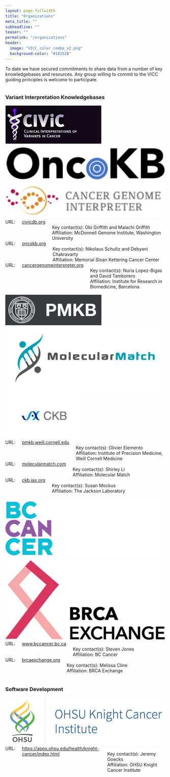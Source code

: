 ```yaml
---
layout: page-fullwidth
title: "Organizations"
meta_title: ""
subheadline: ""
teaser: ""
permalink: "/organizations"
header:
  image: "VICC_color_combo_v2.png"
  background-color: "#18252B"
---
```


To date we have secured commitments to share data from a number of key knowledgebases and resources. Any group willing to commit to the VICC guiding principles is welcome to participate.

<div class="row">
    <div class="small-12 columns">
        <h3>Variant Interpretation Knowledgebases</h3>
    </div><!-- /.small-12.columns -->
</div>

<div class="row">
  <div class="small-4 columns">
    <a href="http://www.civicdb.org">
      <img src="/assets/img/CIViC_logo.png">
    </a>
  </div>
  <div class="small-4 columns">
    <a href="http://oncokb.org/">
      <img src="/assets/img/oncokb_logo.png">
    </a>
  </div>
  <div class="small-4 columns">
    <a href="https://cancergenomeinterpreter.org">
      <img src="/assets/img/CGI_logo.png">
    </a>
  </div>
</div>

<div class="row">
  <div class="small-4 columns">
      URL: <a href="http://civicdb.org">civicdb.org</a><br>
      Key contact(s): Obi Griffith and Malachi Griffith<br>
      Affiliation: McDonnell Genome Institute, Washington University
  </div>
  <div class="small-4 columns">
      URL: <a href="http://oncokb.org">oncokb.org</a><br>
      Key contact(s): Nikolaus Schultz and Debyani Chakravarty<br>
      Affiliation: Memorial Sloan Kettering Cancer Center
  </div>
  <div class="small-4 columns">
      URL: <a href="https://cancergenomeinterpreter.org">cancergenomeinterpreter.org</a><br>
      Key contact(s): Nuria Lopez-Bigas and David Tamborero<br>
      Affiliation: Institute for Research in Biomedicine, Barcelona
  </div>
</div>

<br>
<div class="row">
  <div class="small-4 columns">
    <a href="https://pmkb.weill.cornell.edu/">
      <img src="/assets/img/PMKB_logo.png">
    </a>
  </div>
  <div class="small-4 columns">
    <a href="https://www.molecularmatch.com/">
      <img src="/assets/img/MolecularMatch_Logo_RGB_Horizontal.jpg">
    </a>
  </div>
  <div class="small-4 columns">
    <a href="https://ckb.jax.org/">
      <img src="/assets/img/jax_ckb.png">
    </a>
  </div>
</div>

<div class="row">
  <div class="small-4 columns">
      URL: <a href="https://pmkb.weill.cornell.edu">pmkb.weill.cornell.edu</a><br>
      Key contact(s): Olivier Elemento<br>
      Affiliation: Institute of Precision Medicine, Weill Cornell Medicine
  </div>
  <div class="small-4 columns">
      URL: <a href="https://www.molecularmatch.com">molecularmatch.com</a><br>
      Key contact(s): Shirley Li<br>
      Affiliation: Molecular Match
  </div>
  <div class="small-4 columns">
      URL: <a href="https://ckb.jax.org/">ckb.jax.org</a><br>
      Key contact(s): Susan Mockus<br>
      Affiliation: The Jackson Laboratory
  </div>
</div>

<br>
<div class="row">
  <div class="small-4 columns">
    <a href="http://www.bccancer.bc.ca/">
      <img src="/assets/img/bc_logo_2.png">
    </a>
  </div>
  <div class="small-4 columns">
      <a href="https://brcaexchange.org/">
        <img src="/assets/img/brca_logo.jpg">
      </a>
    </div>
</div>

<div class="row">
  <div class="small-4 columns">
      URL: <a href="http://www.bccancer.bc.ca/">www.bccancer.bc.ca</a><br>
      Key contact(s): Steven Jones<br>
      Affiliation: BC Cancer
  </div>
  <div class="small-4 columns">
    URL: <a href="https://brcaexchange.org/">brcaexchange.org</a><br>
    Key contact(s): Melissa Cline<br>
    Affiliation: BRCA Exchange
  </div>
</div>

<br>

<div class="row">
    <div class="small-12 columns">
        <h3>Software Development</h3>
    </div><!-- /.small-12.columns -->
</div>


<div class="row">
    <div class="small-4 columns">
        <a href="https://apps.ohsu.edu/health/knight-cancer/index.html">
          <img src="/assets/img/OHSU_logo.png">
        </a>
    </div>
</div>

<div class="row">
    <div class="small-4 columns">
      URL: <a href="https://apps.ohsu.edu/health/knight-cancer/index.html">https://apps.ohsu.edu/health/knight-cancer/index.html</a><br>
      Key contact(s): Jeremy Goecks<br>
      Affiliation: OHSU Knight Cancer Institute
    </div>
</div>

<br>